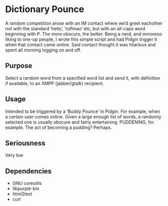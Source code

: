 Dictionary Pounce
====================

A random competition arose with an IM contact where we&rsquo;d greet eachother not with
the standard &lsquo;hello&rsquo;, &lsquo;roflmao&rsquo; etc, but with an all-caps word 
beginning with P. The more obscure, the better. Being a nerd, and mmoreso liking to
one-up people, I wrote this simple script and had Pidgin trigger it when that contact
came online. Said contact thought it was hilarious and spent all morning logging on and off.

Purpose
--------------------

Select a random word from a specified word list and
send it, with definition if available, to an XMPP (jabber/gtalk)
recipient.

Usage
--------------------

Intended to be triggered by a &lsquo;Buddy Pounce&rsquo; in Pidgin. For example,
when a certain user comes online. Given a large enough list of words,
a randomly selected one is usually obscure and fairly entertaining.
PUDDENING, for example. The act of becoming a pudding? Perhaps.

Seriousness
--------------------

Very low
 
Dependencies
--------------------
 - GNU coreutils
 - libpurple-bin
 - html2text
 - curl
